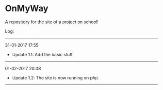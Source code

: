 # OnMyWay
A repository for the site of a project on school!

Log:

---------------------------------------------
31-01-2017 17:55
- Update 1.1: Add the basic stuff
---------------------------------------------
 01-02-2017 20:08
 - Update 1.2: The site is now running on php.
---------------------------------------------

 
